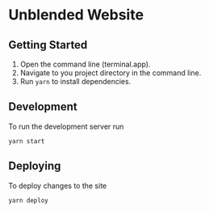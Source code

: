 # Unblended Website

## Getting Started

1. Open the command line (terminal.app).
2. Navigate to you project directory in the command line.
3. Run `yarn` to install dependencies.

## Development

To run the development server run

```
yarn start
```

## Deploying

To deploy changes to the site

```
yarn deploy
```